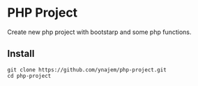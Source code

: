 # PHP Project
Create new php project with bootstarp and some php functions.

## Install
```
git clone https://github.com/ynajem/php-project.git
cd php-project
```
